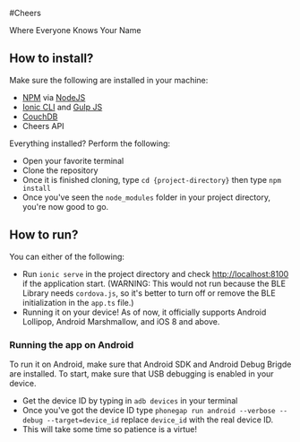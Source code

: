 #Cheers

Where Everyone Knows Your Name

## How to install?
Make sure the following are installed in your machine:

- [NPM](http://npmjs.org/) via [NodeJS](https://nodejs.org)
- [Ionic CLI](http://ionicframework.com/docs/v2) and [Gulp JS](http://gulpjs.com/)
- [CouchDB](http://couchdb.apache.org/)
- Cheers API

Everything installed? Perform the following:
- Open your favorite terminal
- Clone the repository
- Once it is finished cloning,  type `cd {project-directory}` then type `npm install`
- Once you've seen the `node_modules` folder in your project directory, you're now good to go.

## How to run?
You can either of the following:
- Run `ionic serve` in the project directory and check [http://localhost:8100](http://localhost:8100) if the application start. (WARNING: This would not run because the BLE Library needs `cordova.js`, so it's better to turn off or remove the BLE initialization in the `app.ts` file.)
- Running it on your device! As of now, it officially supports Android Lollipop, Android Marshmallow, and iOS 8 and above.

### Running the app on Android

To run it on Android, make sure that Android SDK and Android Debug Brigde are installed. To start, make sure that USB debugging is enabled in your device.

- Get the device ID by typing in `adb devices` in your terminal
- Once you've got the device ID type `phonegap run android --verbose --debug --target=device_id` replace `device_id` with the real device ID.
- This will take some time so patience is a virtue!
